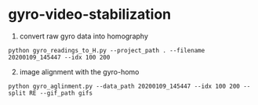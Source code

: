 # gyro-video-stabilization

1. convert raw gyro data into homography
```
python gyro_readings_to_H.py --project_path . --filename 20200109_145447 --idx 100 200 
```

2. image alignment with the gyro-homo
```
python gyro_aglinment.py --data_path 20200109_145447 --idx 100 200 --split RE --gif_path gifs
```
